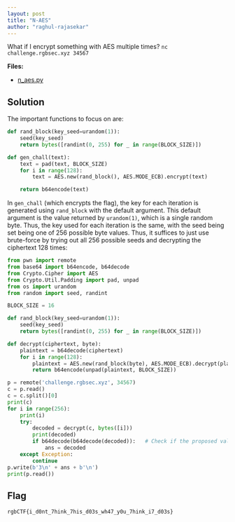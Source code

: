 ```yaml
---
layout: post
title: "N-AES"
author: "raghul-rajasekar"
---
```

What if I encrypt something with AES multiple times? `nc challenge.rgbsec.xyz 34567`

**Files:**
- [n_aes.py]({{site.baseurl}}/assets/N-AES/n_aes.py)

## Solution

The important functions to focus on are:
```python
def rand_block(key_seed=urandom(1)):
    seed(key_seed)
    return bytes([randint(0, 255) for _ in range(BLOCK_SIZE)])

def gen_chall(text):
    text = pad(text, BLOCK_SIZE)
    for i in range(128):
        text = AES.new(rand_block(), AES.MODE_ECB).encrypt(text)

    return b64encode(text)
```

In `gen_chall` (which encrypts the flag), the key for each iteration is generated using `rand_block` with the default argument. This default argument is the value returned by `urandom(1)`, which is a single random byte. Thus, the key used for each iteration is the same, with the seed being set being one of 256 possible byte values. Thus, it suffices to just use brute-force by trying out all 256 possible seeds and decrypting the ciphertext 128 times:
```python
from pwn import remote
from base64 import b64encode, b64decode
from Crypto.Cipher import AES
from Crypto.Util.Padding import pad, unpad
from os import urandom
from random import seed, randint

BLOCK_SIZE = 16

def rand_block(key_seed=urandom(1)): 
    seed(key_seed) 
    return bytes([randint(0, 255) for _ in range(BLOCK_SIZE)])

def decrypt(ciphertext, byte): 
    plaintext = b64decode(ciphertext) 
    for i in range(128): 
        plaintext = AES.new(rand_block(byte), AES.MODE_ECB).decrypt(plaintext) 
        return b64encode(unpad(plaintext, BLOCK_SIZE))

p = remote('challenge.rgbsec.xyz', 34567) 
c = p.read() 
c = c.split()[0] 
print(c) 
for i in range(256): 
    print(i) 
    try: 
        decoded = decrypt(c, bytes([i])) 
        print(decoded) 
        if b64decode(b64decode(decoded)):	# Check if the proposed value of challenge is actually a Base64 encoding
            ans = decoded 
    except Exception: 
        continue 
p.write(b'3\n' + ans + b'\n') 
print(p.read()) 
```

## Flag

`rgbCTF{i_d0nt_7hink_7his_d03s_wh47_y0u_7hink_i7_d03s}`


